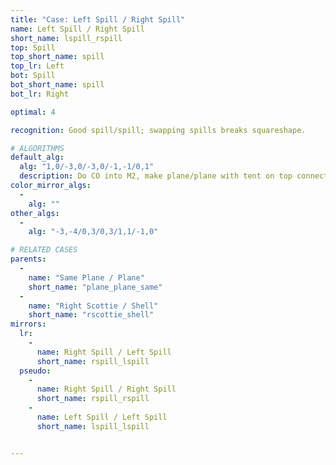 ```yaml
---
title: "Case: Left Spill / Right Spill"
name: Left Spill / Right Spill
short_name: lspill_rspill
top: Spill
top_short_name: spill
top_lr: Left
bot: Spill
bot_short_name: spill
bot_lr: Right

optimal: 4

recognition: Good spill/spill; swapping spills breaks squareshape.

# ALGORITHMS
default_alg:
  alg: "1,0/-3,0/-3,0/-1,-1/0,1"
  description: Do CO into M2, make plane/plane with tent on top connecting with whale from bottom.
color_mirror_algs:
  -
    alg: ""
other_algs:
  -
    alg: "-3,-4/0,3/0,3/1,1/-1,0"

# RELATED CASES
parents:
  -
    name: "Same Plane / Plane"
    short_name: "plane_plane_same"
  -
    name: "Right Scottie / Shell"
    short_name: "rscottie_shell"
mirrors:
  lr:
    -
      name: Right Spill / Left Spill
      short_name: rspill_lspill
  pseudo:
    -
      name: Right Spill / Right Spill
      short_name: rspill_rspill
    -
      name: Left Spill / Left Spill
      short_name: lspill_lspill


---
```


